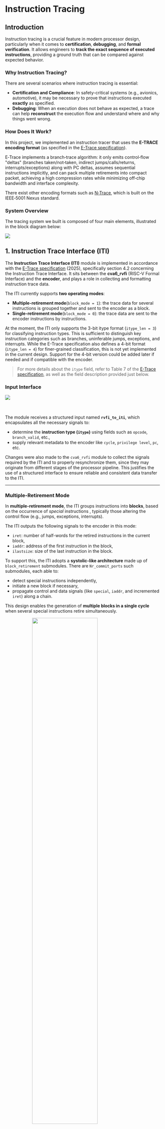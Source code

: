 <!--
Copyright 2025 Thales DIS design services SAS

Licensed under the Solderpad Hardware Licence, Version 2.0 (the "License");
you may not use this file except in compliance with the License.
SPDX-License-Identifier: Apache-2.0 WITH SHL-2.0
You may obtain a copy of the License at https://solderpad.org/licenses/

Author: Maxime Colson - Thales
-->
	

# Instruction Tracing

## Introduction

Instruction tracing is a crucial feature in modern processor design, particularly when it comes to **certification**, **debugging**, and **formal verification**. It allows engineers to **track the exact sequence of executed instructions**, providing a ground truth that can be compared against expected behavior.

### Why Instruction Tracing?

There are several scenarios where instruction tracing is essential:

* **Certification and Compliance**: In safety-critical systems (e.g., avionics, automotive), it may be necessary to prove that instructions executed **exactly** as specified.
* **Debugging**: When an execution does not behave as expected, a trace can help **reconstruct** the execution flow and understand where and why things went wrong.

### How Does It Work?

In this project, we implemented an instruction tracer that uses the **E-TRACE encoding format** (as specified in the [E-Trace specification](https://github.com/riscv-non-isa/riscv-trace-spec)).

 E‑Trace implements a branch‑trace algorithm: it only emits control‑flow "deltas" (branches taken/not‑taken, indirect jumps/calls/returns, interrupts/exceptions) along with PC deltas, assumes sequential instructions implicitly, and can pack multiple retirements into compact packet, achieving a high compression rates while minimizing off‑chip bandwidth and interface complexity. 

There exist other encoding formats such as [N‑Trace](https://github.com/riscv-non-isa/tg-nexus-trace), which is built on the IEEE‑5001 Nexus standard.

### System Overview

The tracing system we built is composed of four main elements, illustrated in the block diagram below:

<picture>
  <source srcset="Pictures/Main_tracer_dark.svg" media="(prefers-color-scheme: dark)">
  <source srcset="Pictures/Main_tracer_light.svg" media="(prefers-color-scheme: light)">
  <img src="Pictures/Main_tracer_dark.svg" style="display: block; margin: auto;">
</picture>



## 1. Instruction Trace Interface (ITI)

The **Instruction Trace Interface (ITI)** module is implemented in accordance with the [E-Trace specification](https://github.com/riscv-non-isa/riscv-trace-spec) (2025), specifically section 4.2 concerning the Instruction Trace Interface. It sits between the **cva6\_rvfi** (RISC-V Formal Interface) and the **encoder**, and plays a role in collecting and formatting instruction trace data.

The ITI currently supports **two operating modes**:

* **Multiple-retirement mode**(`block_mode = 1`): the trace data for several instructions is grouped together and sent to the encoder as a block.
* **Single-retirement mode**(`block_mode = 0`): the trace data are sent to the encoder instructions by instructions.

At the moment, the ITI only supports the 3-bit itype format (`itype_len = 3`) for classifying instruction types. This is sufficient to distinguish key instruction categories such as branches, uninferable jumps, exceptions, and interrupts.  While the E-Trace specification also defines a 4-bit format (`itype_len = 4`) for finer-grained classification, this is not yet implemented in the current design. Support for the 4-bit version could be added later if needed and if compatible with the encoder.

> For more details about the `itype` field, refer to Table 7 of the [E-Trace specification](https://github.com/riscv-non-isa/riscv-trace-spec), as well as the field description provided just below.

### Input Interface

<picture>
  <source srcset="Pictures/ITI_diagram_detailed_dark.svg" media="(prefers-color-scheme: dark)">
  <source srcset="Pictures/ITI_diagram_detailed_light.svg" media="(prefers-color-scheme: light)">
  <img src="Pictures/ITI_diagram_detailed_dark.svg" style="display: block; margin: auto;">
</picture>

<br><br>
The module receives a structured input named **`rvfi_to_iti`**, which encapsulates all the necessary signals to:

* determine the **instruction type (`itype`)** using fields such as `opcode`, `branch_valid`, etc.,
* supply relevant metadata to the encoder like `cycle`, `privilege level`, `pc`, etc.

Changes were also made to the `cva6_rvfi` module to collect the signals required by the ITI and to properly resynchronize them, since they may originate from different stages of the processor pipeline. This justifies the use of a structured interface to ensure reliable and consistent data transfer to the ITI.

---

### Multiple-Retirement Mode

In **multiple-retirement mode**, the ITI groups instructions into **blocks**, based on the occurrence of *special* instructions , typically those altering the control flow (e.g., jumps, exceptions, interrupts).

The ITI outputs the following signals to the encoder in this mode:

* `iret`: number of half-words for the retired instructions in the current block,
* `iaddr`: address of the first instruction in the block,
* `ilastsize`: size of the last instruction in the block.

To support this, the ITI adopts a **systolic-like architecture** made up of `block_retirement` submodules. There are `Nr_commit_ports` such submodules, each able to:

* detect special instructions independently,
* initiate a new block if necessary,
* propagate control and data signals (like `special`, `iaddr`, and incremented `iret`) along a chain.

This design enables the generation of **multiple blocks in a single cycle** when several special instructions retire simultaneously.

<picture>
  <source srcset="Pictures/ITI_diagram_inside_block_mode_dark.svg" media="(prefers-color-scheme: dark)">
  <source srcset="Pictures/ITI_diagram_inside_block_mode_light.svg" media="(prefers-color-scheme: light)">
  <img src="Pictures/ITI_diagram_inside_block_mode_dark.svg" style="display: block; margin: auto; width: 65%;">
</picture>


---
### Single-Retirement Mode

In **single-retirement mode**, the ITI module forwards the trace information **instruction by instruction**, without grouping them into blocks.

In this configuration:

* There is no need to track special instructions or segment blocks.
* The encoder receives a simple feed of retired instructions, making this mode well-suited for simpler architectures.


<picture>
  <source srcset="Pictures/ITI_diagram_inside_single_mode_dark.svg" media="(prefers-color-scheme: dark)">
  <source srcset="Pictures/ITI_diagram_inside_single_mode_light.svg" media="(prefers-color-scheme: light)">
  <img src="Pictures/ITI_diagram_inside_single_mode_dark.svg" style="display: block; margin: auto; width: 65%;">
</picture>

---
### Full System Overview

The overall role of the ITI module in the trace infrastructure is summarized in the following diagram:
<picture>
  <source srcset="Pictures/ITI_diagram_dark.svg" media="(prefers-color-scheme: dark)">
  <source srcset="Pictures/ITI_diagram_light.svg" media="(prefers-color-scheme: light)">
  <img src="Pictures/ITI_diagram_dark.svg"  style="display: block; margin: auto; width: 60%;">
</picture>

---
### Continuous Integration for ITI

The CI (Continuous Integration) test for the ITI is contained in Instr_tracing_test.sh and consist of running a simulation on ariane_testharness with the previous test iti_test.sh and extracting the iti.trace. Then it run the regressionFlow from the [E-Trace specification](https://github.com/riscv-non-isa/riscv-trace-spec) and compare both files.
We cleaned both file to compare what is comparable ,we exclude the start and the end because it's not matching based spike version


## 2. Encoder + Encapsulator

### Collaboration and Reference Design

For this module, we collaborate with the University of Bologna by integrating their version of the encoder, available 
[here](https://github.com/pulp-platform/rv_tracer)

Their repository is well-documented and serves as a solid foundation. The encoder design is aligned with the **E-Trace specification** and leverages an ITI running in **multiple-retirement mode** to emit **trace packets**. These packets are structured according to the **instruction delta trace algorithm** described in the [E-Trace specification](https://github.com/riscv-non-isa/riscv-trace-spec) (Figure 1), which provides a model for encoding deltas (non-linearities) in the control flow.

Each data trace outputed by the ITI, whether block-based or instruction-based, is interpreted to identify these deltas and transmit them in the form of trace packets. These packets vary in format and size depending on the instruction type and control flow transitions.

---

### Custom Implementation and Simplification

While their encoder provides a baseline, it remains under active development. In its current state, its behavior (in terms of number of packets emitted, their contents, or supported options) differs from the Reference Flow.

As a result, we opted to build a simplified version derived from the original architecture. This internal encoder:

* Expects **instruction-by-instruction traces** as input,
* Supports only **Nr\_commit\_ports = 1** (single commit port),
* Implements only a **basic subset** of the E-Trace functionality.

This choice facilitates initial validation and integration, though we remain open to switching back to a mature multiple-retirement encoder once available.

Below is a high-level architectural diagram of the current encoder setup (here `N=1`):
<picture>
  <source srcset="Pictures/Encoder_dark.svg" media="(prefers-color-scheme: dark)">
  <source srcset="Pictures/Encoder_light.svg" media="(prefers-color-scheme: light)">
  <img src="Pictures/Encoder_dark.svg" style="display: block; margin: auto;">
</picture>

---

### Submodules Description

The encoder is composed of several key submodules:

### Submodules Description

The encoder is composed of several key submodules:

* **Priority**:  
  This submodule constitutes the core of the *Instruction Delta Trace Algorithm*. It is responsible for analyzing control flow transitions across instructions and determining the format and/or subformat of trace packets to be emitted.  
  
  <picture>  
    <source srcset="Pictures/Priority_dark.svg" media="(prefers-color-scheme: dark)">
    <source srcset="Pictures/Priority_light.svg" media="(prefers-color-scheme: light)">
    <img src="Pictures/Priority_dark.svg" style="display: block; margin: auto; width: 60%;">
  </picture>

  The logic is driven by three categories of input signals that represent the state of the instruction stream at different points in time:  
  - **lc**: *Last Cycle* - information from the previous retired instruction,  
  - **tc**: *This Cycle* - information from the currently retiring instruction,  
  - **nc**: *Next Cycle* - information from the next instruction.  
  
  > Some signals are intentionally absent for the sake of understanding

  Using these signals, the `Priority` module identifies the relevant **deltas** (e.g., taken branches, jumps, exceptions) and selects the appropriate **packet format and/or subformat**, which will subsequently guide the `Packet_Emitter`.  

  <div align="center">

  | Format   | Subformat | Description         |
  | :------: | :-------: | :------------------ |
  | 3        | 3         | Support             |
  |          | 2         | Context             |
  |          | 1         | Trap                |
  |          | 0         | Synchronisation     |
  | 2        |           | Address Only        |
  | 1        |           | Branch              |  
  | 0        |           | Optional extensions |
  </div>  

  > For more details, refer to [Chapter 7 (Instruction Trace Encoder Output Packet)](https://github.com/riscv-non-isa/riscv-trace-spec) (2025), or consult the corresponding encoder section in the [University of Bologna's implementation](https://github.com/pulp-platform/rv_tracer).


* **Packet_Emitter**:  
  This submodule is responsible for **constructing and filling the trace packet** to be emitted. It plays a central role in materializing the output of the delta trace algorithm into a well-structured packet format compliant with the E-Trace specification.

  <picture>  
    <source srcset="Pictures/Emmiter_dark.svg" media="(prefers-color-scheme: dark)">
    <source srcset="Pictures/Emmiter_light.svg" media="(prefers-color-scheme: light)">
    <img src="Pictures/Emmiter_dark.svg" style="display: block; margin: auto; width: 60%;">
  </picture>

  Similar to the `Priority` module, it receives multiple input signals that span across different time domains (*lc*,*tc*,*nc*).

  However, the most important **inputs** for this submodule is the **packet format and/or subformat**, which is deteminated by the `Priority` module. This format/subformat dictates the structure and contents of the packet's payload. Also **ppccd** means privilege change, precise context change or context change with discontinuity.

  Based on this, the `Packet_Emitter` output:
  - The **payload** which contains all the fields expected for this packet,
  - The **packet length** (in bytes), depending on the format/subformat and data,
  - A **branch_map_flush** signal that is used to flush the `branch_map` field. This ensures the `branch_map` is ready to accurately track future branches for the next packet.

  > For a complete description of each packet type and its associated payload content, refer to [Chapter 7 (Instruction Trace Encoder Output Packet)](https://github.com/riscv-non-isa/riscv-trace-spec) of the E-Trace specification (2025).

* **Filter**:  
  The `Filter` submodule is responsible for **selectively enabling or disabling instruction tracing** (with the qualified signal) based on configurable events defined through **Control Registers**. By filtering out irrelevant or redundant instructions, it can significantly improves trace analysis efficiency and bandwidth usage.

  <picture>  
    <source srcset="Pictures/Filter_dark.svg" media="(prefers-color-scheme: dark)">
    <source srcset="Pictures/Filter_light.svg" media="(prefers-color-scheme: light)">
    <img src="Pictures/Filter_dark.svg" style="display: block; margin: auto; width: 60%;">
  </picture>

  The filtering mechanism supports a variety of events, including:

  - **Range Address**: Enables tracing **only when the instruction address (`iaddr`) falls within a specified address window**, defined by a `lower_addr` and a `higher_addr` boundary.
  - **Stop Event**: Immediately halts instruction tracing when triggered.
  - **Selected Privilege Level**: Enables or disables tracing depending on the **current privilege level** (e.g., user, supervisor, machine mode).
  - **Other Events**: Filtering can also be triggered by **exceptions**, **interrupts**, or other **context-specific conditions**.


* **Branch\_Map**:  
  The `Branch_Map` submodule acts as a **history buffer** for recently executed branch instructions. It plays a crucial role in the generation of compressed trace packets by allowing the encoder to **reconstruct control-flow paths** through a compact representation.
  <picture>  
    <source srcset="Pictures/Branch_map_dark.svg" media="(prefers-color-scheme: dark)">
    <source srcset="Pictures/Branch_map_light.svg" media="(prefers-color-scheme: light)">
    <img src="Pictures/Branch_map_dark.svg" style="display: block; margin: auto; width: 60%;">
  </picture>

  This module maintains two key outputs:

  - **`branch_map`**: a **bitfield** representing the history of up to 31 conditional branches. For each branch, a **bit is added to the right**:
    - `0` if the branch was **taken**,
    - `1` if the branch was **not taken**.
  
  - **`branches`**: an **integer count** of how many branches are currently stored in the map (max: **31**). This counter helps determine the valid width of the `branch_map` field and guides packet formatting/decoding.

  The branch_map is updated as instructions retire. Once the maximum depth is reached or a flush is triggered (e.g., via `branch_map_flush` from the `Packet_Emitter`), the map is cleared to allow tracking of the next sequence.

  Here is an illustrative example, taken from [E-Trace Specification – Chapter 12, Example 4](https://github.com/riscv-non-isa/riscv-trace-spec).

  <picture>  
    <source srcset="Pictures/Branch_example_dark.svg" media="(prefers-color-scheme: dark)">
    <source srcset="Pictures/Branch_example_light.svg" media="(prefers-color-scheme: light)">
    <img src="Pictures/Branch_example_dark.svg" style="display: block; margin: auto;">
  </picture>


---

### Encapsulation Module

This module was developed by the **University of Bologna**, and we reused the `encapsulator.sv` module **as-is**, without any modifications. We chose **not to integrate the other submodules** provided in the original repository, as they are designed for the **ATB (Advanced Trace Bus)** protocol. In our case, we rely on a different trace output interface, named **DPTI (Digilent Parallel Transfer Interface)**, making the use of those ATB-specific modules unnecessary. [Here](https://github.com/pulp-platform/rv_encapsulator) is the repository of the encapsulator from the **University of Bologna**.

The **encapsulator** is placed directly after the encoder and is responsible for wrapping each trace packet into a **standardized encapsulation format** as defined by the [encapsulation specification](https://github.com/riscv-non-isa/e-trace-encap).

This format ensures **interoperability**, provides **framing rules**, and facilitates **packet-level synchronization** in the *transmission channel* interface. Each encapsulated packet in this implementation is **fixed at 320 bits (40 bytes)** and includes this field groups:

- **Header (8 bits)**:  
  Includes a `length` field (5 bits) specifying the payload size in bytes, a `flow` field (2 bits) which is currently set to `00` (no multi-sink used yet), and an `extend` bit (1 bit) which is set to `1`, indicating the presence of a timestamp (T ? in the figure bellow).
  
- **Timestamp (`T * 8` bits)**:  
  The timestamp is included in our packets and is **fixed at 8 bytes (64 bits)**. Its presence is governed by the `extend` bit in the header.
  
- **Payload (1–248 bits)**:  
  Contains the actual trace packet, emmited by the encoder with `packet_payload_o`.

An illustration of the encapsulation structure is shown below:

<picture>  
  <source srcset="Pictures/Encapsulated_Packet_dark.svg" media="(prefers-color-scheme: dark)">
  <source srcset="Pictures/Encapsulated_Packet_light.svg" media="(prefers-color-scheme: light)">
  <img src="Pictures/Encapsulated_Packet_dark.svg" style="display: block; margin: auto; width: 70%;">
</picture>
<br></br>

Once encapsulated, the packets are written into a **FIFO buffer**, where they await transmission through the trace communication channel.

This design enables modular evolution: improvements or full spec-compliance in the encoder can be adopted later without altering the overall encapsulation and transmission stages.
<br></br>

> While the [encapsulation specification](https://github.com/riscv-non-isa/e-trace-encap) also defines support for **source IDs** , **null packets** (e.g., `null.idle`, `null.alignment`), and **synchronization sequences**, these features are **not yet implemented** in the current prototype.

### Continuous Integration for Encoder + Encapsulator
///


---


## 3. Transmission Channel (TC) via DPTI

<div align="center">
  <img src="Pictures/genesys-2.png" width="50%">
  <p><em>Figure: Digilent Genesys2 development board</em></p>
</div>

Picture from [Digilent Reference Manual](digilent.com/reference/programmable-logic/genesys-2/reference-manual)
<br></br>
Since most onboard peripherals (UART, SPI, etc.) are already used by the `ariane_xilinx` platform, we use the **FTDI FT2232H**'s DPTI interface exposed on the **USB-JTAG bridge (J17)**:

<div align="center">
  <img src="Pictures/genesys2_DPTI.png" width="35%">
  <p><em>Figure: USB-JTAG bridge </em></p>
</div>

Picture from [Digilent Reference Manual](digilent.com/reference/programmable-logic/genesys-2/reference-manual)

- **DPTI/DSPI header** on J17 provides:
  - A **Digilent Parallel Transfer Interface (DPTI)** channel
  - A generic SPI channel (not used here due to limited bandwidth)

We selected **DPTI** because it is a **mature, out‑of‑the‑box solution** full driver support from Digilent Adept ([Adept Drivers & Utilities](https://digilent.com/reference/software/adept/)).

---

### FT2232H Ports in Genesys 2

The FT2232H chip offers two independent channels but in the Top platform `ariane_xilinx` both of them are used :

| Port  | Default Use in `ariane_xilinx`|
|-------|-------------------------------|
| Port A| Bitstream injection           |
| Port B| Debug Module interface        |

Because both channels are occupied, we have two deployment options:

1. **Re-purpose Port B**  
   - **Disconnect the Debug Module** in `ariane_xilinx.sv`.  
   - Update `genesys.xdc` to add DPTI pin constraints (e.g., check the [default constraint file](https://github.com/Digilent/digilent-xdc/blob/master/Genesys-2-Master.xdc) section DPTI).  
   - Inject your program via the on‑chip **bootrom**, modify the Makefile in `corev_apu/fpga/src/bootrom` accordingly.

2. **Add an FT2232H MiniModule**  
   - Use a standard [FT2232H Mini Module](https://ftdichip.com/products/ft2232h-mini-module/) connected to two PMOD headers.  
   - This gives you two **additional** FT2232H channels without touching the existing Port A/B setup.

  <div align="center">
    <img src="Pictures/Gen2_wired.png" width="50%">
    <p><em>Figure: FT2232H MiniModule wired to Genesys2 PMODs</em></p>
  </div>
<br></br>
<div style="display: flex; justify-content: center; gap: 30px;">
  <picture>
    <source srcset="Pictures/JA_dark.svg" media="(prefers-color-scheme: dark)">
    <source srcset="Pictures/JA_light.svg" media="(prefers-color-scheme: light)">
    <img src="Pictures/JA_dark.svg" style="width: 280px;">
  </picture>

  <picture>
    <source srcset="Pictures/JB_dark.svg" media="(prefers-color-scheme: dark)">
    <source srcset="Pictures/JB_light.svg" media="(prefers-color-scheme: light)">
    <img src="Pictures/JB_dark.svg" style="width: 280px;">
  </picture>
</div>
<br></br>

> For more details on the wiring, check these resources:
> - [FT2232H Datasheet](https://ftdichip.com/wp-content/uploads/2024/09/DS_FT2232H.pdf), Table 3.1
> - [FT2232H Mini Module Datasheet](https://ftdichip.com/wp-content/uploads/2020/07/DS_FT2232H_Mini_Module.pdf), Table 3.1 and Table 3.2 and USB Bus-powered section.

---

### Platform Modifications

<picture>  
  <source srcset="Pictures/TC_dark.svg" media="(prefers-color-scheme: dark)">
  <source srcset="Pictures/TC_light.svg" media="(prefers-color-scheme: light)">
  <img src="Pictures/TC_dark.svg" style="display: block; margin: auto; width: 90%;">
</picture>


1. **DPTI Controller**  
    - Add `dpti_ctrl.vhd` to handle **frame send/receive** over DPTI. This module is provided by Digilent and can be found in the [**Digilent Adept SDK**](https://lp.digilent.com/complete-adept-runtime-download), under `samples/dpti/DptiDemo/logic/dpti_ctrl.vhd`.
    - Protocol: **8-bit parallel**, synchronous/asynchronous, running at **60 MHz**, allowing for up to **480 Mbps** throughput.
    - The controller requires a clock. It is instantiated in the platform using `xlnx_dpti_clk` located in `cva6/corev_apu/fpga/xilinx/xlnx_dpti_clk`. Alternatively, it can be added to the Vivado project using a Clock Wizard. An example configuration is available in `samples/dpti/DptiDemo/logic/clk_wiz_0.v`.

2. **Packet Slicer**  
   - Our trace packets are **320 bits** (40 bytes).  
   - Insert `slicer_DPTI.sv` to segment each packet into **40 eight‑bit frames** for DPTI transport.

3. **PMOD Pin Mapping & Constraints**  
   - PMOD pins used must support external clock (C‑capable). Follow [UG472](https://docs.amd.com/v/u/en-US/ug472_7Series_Clocking) (Vivado) guidelines.  
   - Example excerpt from `genesys2.xdc`:
     ```xdc
      ## PMOD Header JA
      #set_property -dict { PACKAGE_PIN U27   IOSTANDARD LVCMOS33 } [get_ports prog_clko]; #IO_L13P_T2_MRCC_14 Sch=ja_p[1]
      #set_property -dict { PACKAGE_PIN U28   IOSTANDARD LVCMOS33 } [get_ports prog_oen]; #IO_L13N_T2_MRCC_14 Sch=ja_n[1]
      #set_property -dict { PACKAGE_PIN T26   IOSTANDARD LVCMOS33 } [get_ports prog_rdn]; #IO_L12P_T1_MRCC_14 Sch=ja_p[2]
      #set_property -dict { PACKAGE_PIN T27   IOSTANDARD LVCMOS33 } [get_ports prog_rxen]; #IO_L12N_T1_MRCC_14 Sch=ja_n[2]
      #set_property -dict { PACKAGE_PIN T22   IOSTANDARD LVCMOS33 } [get_ports prog_siwun]; #IO_L5P_T0_D06_14 Sch=ja_p[3]
      #set_property -dict { PACKAGE_PIN T23   IOSTANDARD LVCMOS33 } [get_ports prog_spien]; #IO_L5N_T0_D07_14 Sch=ja_n[3] // Not needed here
      #set_property -dict { PACKAGE_PIN T20   IOSTANDARD LVCMOS33 } [get_ports prog_txen]; #IO_L4P_T0_D04_14 Sch=ja_p[4]
      #set_property -dict { PACKAGE_PIN T21   IOSTANDARD LVCMOS33 } [get_ports prog_wrn]; #IO_L4N_T0_D05_14 Sch=ja_n[4]

      ## PMOD Header JB
      #set_property -dict { PACKAGE_PIN V29   IOSTANDARD LVCMOS33 } [get_ports { prog_d[0] }]; #IO_L17P_T2_A14_D30_14 Sch=jb_p[1]
      #set_property -dict { PACKAGE_PIN V30   IOSTANDARD LVCMOS33 } [get_ports { prog_d[1] }]; #IO_L17N_T2_A13_D29_14 Sch=jb_n[1]
      #set_property -dict { PACKAGE_PIN V25   IOSTANDARD LVCMOS33 } [get_ports { prog_d[2] }]; #IO_L18P_T2_A12_D28_14 Sch=jb_p[2]
      #set_property -dict { PACKAGE_PIN W26   IOSTANDARD LVCMOS33 } [get_ports { prog_d[3] }]; #IO_L18N_T2_A11_D27_14 Sch=jb_n[2]
      #set_property -dict { PACKAGE_PIN T25   IOSTANDARD LVCMOS33 } [get_ports { prog_d[4] }]; #IO_L14P_T2_SRCC_14 Sch=jb_p[3]
      #set_property -dict { PACKAGE_PIN U25   IOSTANDARD LVCMOS33 } [get_ports { prog_d[5] }]; #IO_L14N_T2_SRCC_14 Sch=jb_n[3]
      #set_property -dict { PACKAGE_PIN U22   IOSTANDARD LVCMOS33 } [get_ports { prog_d[6] }]; #IO_L21P_T3_DQS_14 Sch=jb_p[4]
      #set_property -dict { PACKAGE_PIN U23   IOSTANDARD LVCMOS33 } [get_ports { prog_d[7] }]; #IO_L21N_T3_DQS_A06_D22_14 Sch=jb_n[4]
     ```
   - Ensure **V3V3** pins are tied to **VIO** in the MiniModule.

4. **FT2232H Configuration**  
   - Use **FT_Prog** (or equivalent) to set the MiniModule into **USB FIFO mode**.  
   - ⚠️ Digilent Adept drivers validate a protected EEPROM region not writable via FT_Prog.  
     - Either use Digilent reprogramming executable  
     - Or adapt the C++ receiver to be compatible with the FTDI drivers.

  <div align="center">
    <img src="Pictures/EEPROM.PNG" width="35%">
    <p><em>Figure: Valid EEPROM for DPTI</em></p>
  </div>

---

### Bitstream Build & Deployment

Once hardware wiring and constraints are in place with ITI, Encoder, Encapsulator, etc. :
> We used Vivado version: 2018.2
```bash
make clean
make fpga TARGET=cv32a6_imac_sv32
```

Then upload the generated ariane_xilinx.bit via Vivado Lab or your preferred hardware manager.

---
## 4. Software-Side Reception

The trace reception is handled on a **Linux-based host PC**, which is connected either to the **FTDI MiniModule** or directly to the **Genesys2 board via port J17**.

To enable communication via **DPTI (Digilent Parallel Trace Interface)**, you must first install the [**Digilent Adept SDK**](https://lp.digilent.com/complete-adept-runtime-download), specifically version `2.4.2`. This provides the required runtime libraries and development headers.

---

### Setup Instructions

1. **Install Adept SDK**

   * Ensure the Digilent API is installed and correctly configured.
   * The official Digilent SDK and documentation provide a guide.

2. **Configure and Compile the Receiver**

   * The receiver code is located in `Receiver_DPTI.cpp`.
   * You must **edit the `Makefile`** to match the paths to the Adept libraries and headers.

     * Refer to the README files in `digilent.adept.sdk_2.4.2/samples` for more informations .
   * Then compile the program with:

     ```bash
     make clean
     make
     ```

3. **Device Detection and Debugging**

   * The receiver includes debug function, such as `Scan_Device`, which:

     * Lists connected FTDI devices
     * Displays their names

4. **Configure BOARD\_NAME**

   * You must update the `BOARD_NAME` field in `Receiver_DPTI.cpp` to match the actual serial string of your connected device.
   * Example:

     ```cpp
     char* BOARD_NAME = (char*) "#tpt_0001#ptc_0002#210300075227";
     ```
   * After editing the file, recompile:

     ```bash
     make clean
     make
     ```

5. **Running the Receiver**

   * Launch the receiver with:

     ```bash
     ./Receiver_DPTI
     ```
   * The program proceeds in **two phases**:

     * **Acquisition Phase**: Data is streamed and stored in raw format. Stop the acquisition with `SIGINT` (Ctrl+C).
     * **Decapsulation Phase**: The raw binary packets are parsed and converted into human-readable CSV format.


  <div align="center">
    <img src="Pictures/receiver.png" width="45%">
    <p><em>Figure: Valid execution ./Receiver_DPTI</em></p>
  </div>

---

### Output Files

Two output files are generated in the `receiver_data/` directory:

* `YYYYMMDD_hhmm_raw_file.txt` - the raw encapsulated packets
* `YYYYMMDD_hhmm_data.csv` - the decoded content in CSV format

These CSV files can be supplied to a decoder for further analysis.

>Currently, no custom decoder is implemented. We use the reference decoder provided in the Reference Flow repository to interpret the trace contents. The University of Bologna released a version of their decoder on 3rd July 2025, but we have not evaluated it yet.

--- 

## 5. Decoder

At this stage, we have **not yet implemented** our own decoder. Instead, we rely on the **Reference Flow decoder** provided by the E‑Trace specification.

#### Running the Reference Flow

To perform decoding, you first need to run the full reference flow regression so that it can generate the files from the program binary required by its version of Spike(in the `referenceFlow`). In addition, your compiled program must be renamed with a `.riscv` extension so that the flow recognizes it as RISC‑V input and it need to be place in `referenceFlow/tests/test_files`.

1. **Prepare your binary**  
   ```bash
   cp path/to/your_program.elf referenceFlow/tests/test_files/your_program.riscv
   ```
2. **Execute the full reference flow**
```bash
cd referenceFlow
./scripts/run_regression.sh \
  -t itype3_debug  \        
  --annotate \
  --debug\
  tests/test_files/your_program.riscv
```  

  * `-t`: Specify the test suite used, here we choose `itype3_debug` to match our encoder and `_debug` to add more information in packets like `full_address mode`
  * `--annotate`: This flag is optionnal and using it create annotated version of output files , usefull for understanding/debugging
  * `--debug`: This flag is optionnal and using it will print in the terminal more informations about each stage 

### Decoding the Trace
Once the reference flow regression has run successfully (and generated the files needed), you can invoke the decoder step: 

```bash
cd referenceFlow
./scripts/decoder_model.py \
  -u regression_YYYYMMDD_hhmmss/itype3_debug/your_program.decoder.ucf  \        
  -c regression_YYYYMMDD_hhmmss/itype3_debug/hardware.scf \
  -i TRACE_OUTPUT

```  
  * `-u`: user_config, this file is generated with the first regression, inside there are information about debug flags, object-files, encoder configuration, etc 
  * `-c`: static_config, this file is also generated but correspond to test suite you choose, inside there are informations about default values (size of fields, encoder options, etc)
  * `-i`: This file is the output of the encoder by default :`regression_YYYYMMDD_hhmmss/itype3_debug/your_program.te_inst_raw` but you can use the trace from the receiver, it support CSV format and raw format (needs to be a real binary in this case)

  If everything matches, meaning there are no difference between the captured trace and the reference Trace, you will obtain an output file like this:
  
  <div align="center">
    <img src="Pictures/decoded_trace.png" width="10%">
    <p><em>Figure: Excerpt from decoded trace </em></p>
  </div>

<br></br>
⚠️ Mismatches can occur if, for example:

* The platform's address map (CrossBar) doesn't align with your binary's load addresses

* The encoder fails to emit a packet (e.g., due to a bug in the encoder)

* There is receiver desynchronization or signal glitches during trace capture

### Current Limitations & Future Work
When we load the program via the onboard Debug Module, you will notice "trace pollution" : extra instructions corresponding to debug and JTAG activity appear in the trace. One way to mitigate this is to use the Filter submodule in the encoder to suppress unwanted instructions. However:

**Problem:** We have not yet exposed the APB path needed to drive the Filter's control registers at runtime.

**Next Steps:** Extend the encoder to include an APB interface for the Filter module, allowing dynamic trace filtering before encapsulation.


## 6. Debug Automation & VSCode Setup

This section presents a set of **automation tools and configurations** developed to streamline the debug process using **Visual Studio Code (VSCode)**. The goal is to make it easy to:

* **Compile user programs** into a binary format compatible with the **CV32A6** core
* **Launch OpenOCD** using the expected configuration (`ariane.cfg`)
* **Start GDB** in **remote debug mode**, attached to the target via OpenOCD

---

### VSCode Integration

To integrate these operations directly within the VSCode interface, we make use of two special configuration files:

* `.vscode/launch.json` - defines how to start a debugging session
* `.vscode/tasks.json` - defines custom build and terminal commands

With this setup, you can use the built-in **debug pane** of VSCode to:

* Upload and connect to the board
* Step through code using breakpoints and GDB integration

These files must be placed inside a `.vscode/` directory at the root of the project.

---

### File Overview 

**launch.json**

```json
{
    "version": "0.2.0",
    "configurations": [
      {
        "name": "Debug FPGA via OpenOCD",
        "type": "cppdbg",
        "targetArchitecture": "x86_64",
        "request": "launch",
        "program": "${workspaceFolder}/Prog_compiled",
        "miDebuggerServerAddress": "localhost:3333",
        "useExtendedRemote": true,
        "miDebuggerPath": "toolchain/bin/riscv-none-elf-gdb",
        "stopAtEntry": true,
        "stopAtConnect": true,
        "cwd": "${workspaceFolder}",
        "environment": [],
        "externalConsole": false,
        "MIMode": "gdb",
        "preLaunchTask": "build-and-start-openocd",
        "postRemoteConnectCommands": [
          {
           "text": "source ${workspaceFolder}/gdb_init.txt" 
          }
        ]
        }
    ]
  }
```

**tasks.json**

```json
{
    "version": "2.0.0",
    "tasks": [

        {
            "label": "build-exec",
            "type": "shell",
            "command": "riscv-none-elf-gcc",
            "args": [
                "-g", "-T", "custom_linker.ld",
                "-march=rv32imac_zicsr",
                "-lgcc", "-fvisibility=hidden",
                "-mcmodel=medany", "-mabi=ilp32",
                "-nostartfiles", "crt.S", "syscalls.c", "test.c",
                "-o", "Prog_compiled"
            ],
            "problemMatcher": [],
            "group": {
                "kind": "build",
                "isDefault": true
            }
        },
        {
        "label": "start openocd",
        "type": "shell",
        "command": "bash",
        "args": [
            "-c",
            "nohup gnome-terminal -- bash -c \"openocd -f ariane.cfg; exec bash\""
        ],
        "problemMatcher": []
    },
    {
        "label": "build-and-start-openocd",
        "dependsOn": ["build-exec", "start openocd"]
    }
    ]
  }


```

These configurations are adaptable to your own build system or directory structure.

---

### Additional Resources

* [VSCode Debugging Documentation](https://code.visualstudio.com/docs/debugtest/debugging)
* [VSCode Task Configuration](https://code.visualstudio.com/docs/debugtest/tasks)
